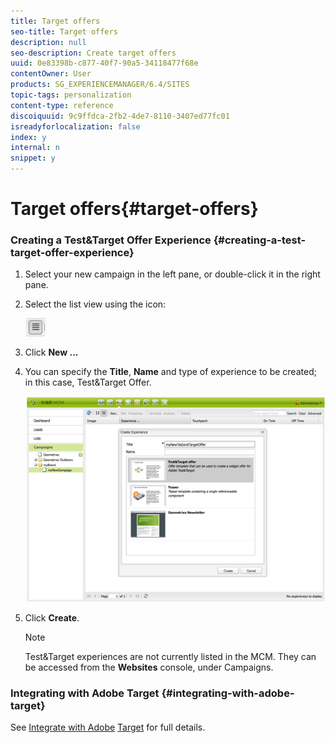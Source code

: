 ```yaml
---
title: Target offers
seo-title: Target offers
description: null
seo-description: Create target offers
uuid: 0e83398b-c877-40f7-90a5-34118477f68e
contentOwner: User
products: SG_EXPERIENCEMANAGER/6.4/SITES
topic-tags: personalization
content-type: reference
discoiquuid: 9c9ffdca-2fb2-4de7-8110-3407ed77fc01
isreadyforlocalization: false
index: y
internal: n
snippet: y
---
```


# Target offers{#target-offers}

<!--
Comment Type: remark
Last Modified By: unknown unknown (ims-author-77F410094CD97C4F0A746C1B@AdobeID)
Last Modified Date: 2017-11-30T05:07:10.645-0500
<p>Old text seems obsolete. Need to revisit.</p>
-->

<!--
Comment Type: draft

<img imageRotate="0" src="assets/chlimage_1-156.png" />
-->

<!--
Comment Type: draft

<img imageRotate="0" src="assets/chlimage_1-157.png" />
-->

### Creating a Test&Target Offer Experience {#creating-a-test-target-offer-experience}

1. Select your new campaign in the left pane, or double-click it in the right pane.
1. Select the list view using the icon:

   ![](assets/chlimage_1-158.png)

1. Click **New ...**
1. You can specify the **Title**, **Name** and type of experience to be created; in this case, Test&Target Offer.

   ![](assets/chlimage_1-159.png)

1. Click **Create**.

   >[!NOTE]
   >
   >Test&Target experiences are not currently listed in the MCM. They can be accessed from the **Websites** console, under Campaigns.

### Integrating with Adobe Target {#integrating-with-adobe-target}

See [Integrate with Adobe](../../../sites/administering/using/target.md) [Target](../../../sites/administering/using/target.md) for full details.
